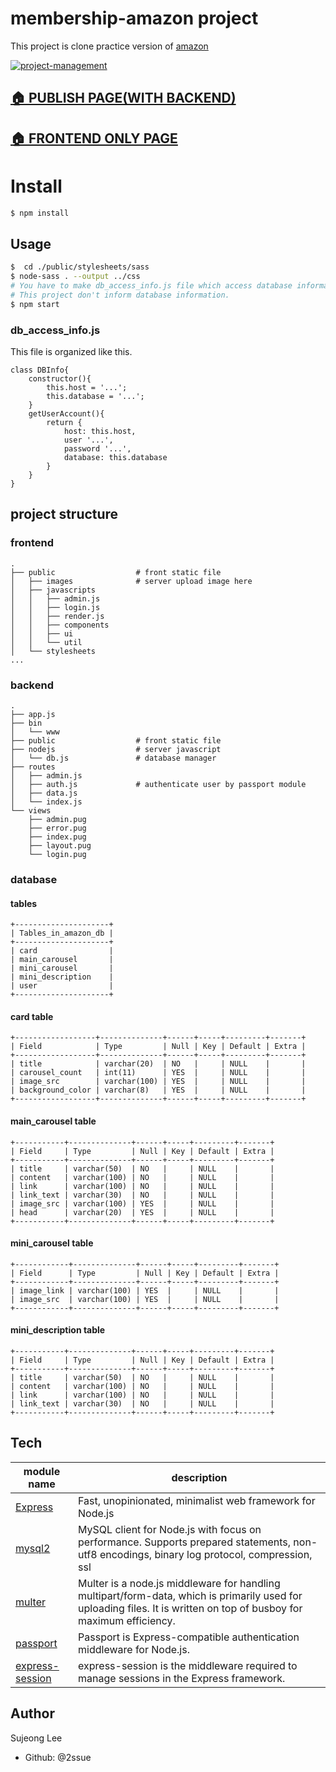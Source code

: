 # membership-amazon project

This project is clone practice version of [amazon](https://www.amazon.com/amazonprime?_encoding=UTF8&*Version*=1&*entries*=0)

<a href="https://github.com/2ssue/membership-amazon/wiki">
<img alt="project-management" src="https://img.shields.io/badge/project--management-wiki-blue" target="_blank" />
</a>

## [🏠 PUBLISH PAGE(WITH BACKEND)](http://106.10.54.244/)
## [🏠 FRONTEND ONLY PAGE](https://2ssue.github.io/carousel-project/)

# Install
```bash
$ npm install
```

## Usage
```bash
$  cd ./public/stylesheets/sass
$ node-sass . --output ../css
# You have to make db_access_info.js file which access database information. 
# This project don't inform database information.
$ npm start
```

### db_access_info.js

This file is organized like this.

```
class DBInfo{
    constructor(){
        this.host = '...';
        this.database = '...';
    }
    getUserAccount(){
        return {
            host: this.host,
            user '...',
            password '...',
            database: this.database
        }
    }
}
```

## project structure
### frontend
```
.
├── public                  # front static file
│   ├── images              # server upload image here
│   ├── javascripts
│   │   ├── admin.js
│   │   ├── login.js
│   │   ├── render.js
│   │   ├── components
│   │   ├── ui
│   │   └── util
│   └── stylesheets
...
```

### backend
```
.
├── app.js
├── bin
│   └── www
├── public                  # front static file
├── nodejs                  # server javascript
│   └── db.js               # database manager
├── routes
│   ├── admin.js
│   ├── auth.js             # authenticate user by passport module
│   ├── data.js
│   └── index.js
└── views
    ├── admin.pug
    ├── error.pug
    ├── index.pug
    ├── layout.pug
    └── login.pug
```

### database
#### tables
```
+---------------------+
| Tables_in_amazon_db |
+---------------------+
| card                |
| main_carousel       |
| mini_carousel       |
| mini_description    |
| user                |
+---------------------+
```

#### card table
```
+------------------+--------------+------+-----+---------+-------+
| Field            | Type         | Null | Key | Default | Extra |
+------------------+--------------+------+-----+---------+-------+
| title            | varchar(20)  | NO   |     | NULL    |       |
| carousel_count   | int(11)      | YES  |     | NULL    |       |
| image_src        | varchar(100) | YES  |     | NULL    |       |
| background_color | varchar(8)   | YES  |     | NULL    |       |
+------------------+--------------+------+-----+---------+-------+
```

#### main_carousel table
```
+-----------+--------------+------+-----+---------+-------+
| Field     | Type         | Null | Key | Default | Extra |
+-----------+--------------+------+-----+---------+-------+
| title     | varchar(50)  | NO   |     | NULL    |       |
| content   | varchar(100) | NO   |     | NULL    |       |
| link      | varchar(100) | NO   |     | NULL    |       |
| link_text | varchar(30)  | NO   |     | NULL    |       |
| image_src | varchar(100) | YES  |     | NULL    |       |
| head      | varchar(20)  | YES  |     | NULL    |       |
+-----------+--------------+------+-----+---------+-------+
```

#### mini_carousel table
```
+------------+--------------+------+-----+---------+-------+
| Field      | Type         | Null | Key | Default | Extra |
+------------+--------------+------+-----+---------+-------+
| image_link | varchar(100) | YES  |     | NULL    |       |
| image_src  | varchar(100) | YES  |     | NULL    |       |
+------------+--------------+------+-----+---------+-------+
```

#### mini_description table
```
+-----------+--------------+------+-----+---------+-------+
| Field     | Type         | Null | Key | Default | Extra |
+-----------+--------------+------+-----+---------+-------+
| title     | varchar(50)  | NO   |     | NULL    |       |
| content   | varchar(100) | NO   |     | NULL    |       |
| link      | varchar(100) | NO   |     | NULL    |       |
| link_text | varchar(30)  | NO   |     | NULL    |       |
+-----------+--------------+------+-----+---------+-------+
```

## Tech
module name|description|
---|---|
[Express](https://expressjs.com/)|Fast, unopinionated, minimalist web framework for Node.js|
[mysql2](https://www.npmjs.com/package/mysql2)|MySQL client for Node.js with focus on performance. Supports prepared statements, non-utf8 encodings, binary log protocol, compression, ssl|
[multer](https://www.npmjs.com/package/multer)|Multer is a node.js middleware for handling multipart/form-data, which is primarily used for uploading files. It is written on top of busboy for maximum efficiency.|
[passport](https://www.npmjs.com/package/passport)|Passport is Express-compatible authentication middleware for Node.js.|
[express-session](https://www.npmjs.com/package/express-session)|express-session is the middleware required to manage sessions in the Express framework.|

## Author
Sujeong Lee
- Github: @2ssue
